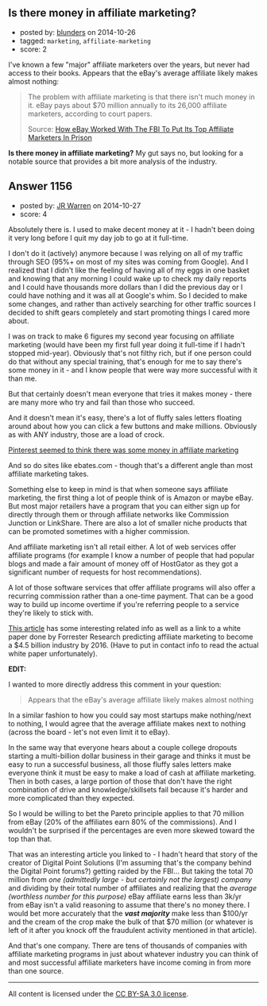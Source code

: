 ## Is there money in affiliate marketing?

- posted by: [blunders](https://stackexchange.com/users/216182/blunders) on 2014-10-26
- tagged: `marketing`, `affiliate-marketing`
- score: 2

<p>I've known a few "major" affiliate marketers over the years, but never had access to their books. Appears that the eBay's average affiliate likely makes almost nothing:</p>

<blockquote>
  <p>The problem with affiliate marketing is that there isn't much money in
  it. eBay pays about $70 million annually to its 26,000 affiliate
  marketers, according to court papers.</p>
  
  <p>Source: <a href="http://www.businessinsider.com/ebay-the-fbi-shawn-hogan-and-brian-dunning-2013-4#ixzz3HGgqaAIb" rel="nofollow">How eBay Worked With The FBI To Put Its Top Affiliate
  Marketers In Prison</a></p>
</blockquote>

<p><strong>Is there money in affiliate marketing?</strong> My gut says no, but looking for a notable source that provides a bit more analysis of the industry.</p>



## Answer 1156

- posted by: [JR Warren](https://stackexchange.com/users/1866317/jr-warren) on 2014-10-27
- score: 4

<p>Absolutely there is. I used to make decent money at it - I hadn't been doing it very long before I quit my day job to go at it full-time.</p>

<p>I don't do it (actively) anymore because I was relying on all of my traffic through SEO (95%+ on most of my sites was coming from Google). And I realized that I didn't like the feeling of  having all of my eggs in one basket and knowing that any morning I could wake up to check my daily reports and I could have thousands more dollars than I did the previous day or I could have nothing and it was all at Google's whim. So I decided to make some changes, and rather than actively searching for other traffic sources I decided to shift gears completely and start promoting things I cared more about. </p>

<p>I was on track to make 6 figures my second year focusing on affiliate marketing (would have been my first full year doing it full-time if I hadn't stopped mid-year).  Obviously that's not filthy rich, but if one person could do that without any special training, that's enough for me to say there's some money in it - and I know people that were way more successful with it than me.</p>

<p>But that certainly doesn't mean everyone that tries it makes money - there are many more who try and fail than those who succeed.</p>

<p>And it doesn't mean it's easy, there's a lot of fluffy sales letters floating around about how you can click a few buttons and make millions. Obviously as with ANY industry, those are a load of crock.</p>

<p><a href="http://blog.skimlinks.com/2012/02/08/it%E2%80%99s-not-a-secret/" rel="nofollow">Pinterest seemed to think there was some money in affiliate marketing</a></p>

<p>And so do sites like ebates.com - though that's a different angle than most affiliate marketing takes.</p>

<p>Something else to keep in mind is that when someone says affiliate marketing,  the first thing a lot of people think of is Amazon or maybe eBay. But most major retailers have a program that you can either sign up for directly through them or through affiliate networks like Commission Junction or LinkShare.  There are also a lot of smaller niche products that can be promoted sometimes with a higher commission.</p>

<p>And affiliate marketing isn't all retail either. A lot of web services offer affiliate programs (for example I know a number of people that had popular blogs and made a fair amount of money off of HostGator as they got a significant number of requests for host recommendations).</p>

<p>A lot of those software services that offer affiliate programs will also offer a recurring commission rather than a one-time payment. That can be a good way to build up income overtime if you're referring people to a service they're likely to stick with.</p>

<p><a href="http://marketingland.com/affiliate-marketing-trends-for-2013-29374" rel="nofollow">This article</a> has some interesting related info as well as  a  link to a white paper done by Forrester Research predicting affiliate marketing to become a $4.5 billion industry by 2016.  (Have to put in contact info to read the actual white paper unfortunately).</p>

<p><strong>EDIT:</strong></p>

<p>I wanted to more directly address this comment in your question:</p>

<blockquote>
  <p>Appears that the eBay's average affiliate likely makes almost nothing</p>
</blockquote>

<p>In a similar fashion to how you could say most startups make nothing/next to nothing, I would agree that the average affiliate makes next to nothing (across the board - let's not even limit it to eBay).</p>

<p>In the same way that everyone hears about a couple college dropouts starting a multi-billion dollar business in their garage and thinks it must be easy to run a successful business, all those fluffy sales letters make everyone think it must be easy to make a load of cash at affiliate marketing.  Then in both cases, a large portion of those that don't have the right combination of drive and knowledge/skillsets fail because it's harder and more complicated than they expected.</p>

<p>So I would be willing to bet the Pareto principle applies to that 70 million from eBay (20% of the affiliates earn 80% of the commissions). And I wouldn't be surprised if the percentages are even more skewed toward the top than that.</p>

<p>That was an interesting article you linked to - I hadn't heard that story of the creator of Digital Point Solutions (I'm assuming that's the company behind the Digital Point forums?) getting raided by the FBI... But taking the total 70 million from <em>one (admittedly large - but certainly not the largest) company</em> and dividing by their total number of affiliates and realizing that the <em>average (worthless number for this purpose)</em> eBay affiliate earns less than 3k/yr from eBay isn't a valid reasoning to assume that there's no money there.  I would bet more accurately that the <strong><em>vast majority</em></strong> make less than $100/yr and the cream of the crop make the bulk of that $70 million (or whatever is left of it after you knock off the fraudulent activity mentioned in that article).</p>

<p>And that's one company. There are tens of thousands of companies with affiliate marketing programs in just about whatever industry you can think of and most successful affiliate marketers have income coming in from more than one source.</p>




---

All content is licensed under the [CC BY-SA 3.0 license](https://creativecommons.org/licenses/by-sa/3.0/).

